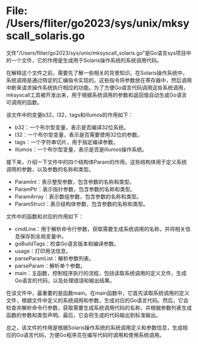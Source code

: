 # File: /Users/fliter/go2023/sys/unix/mksyscall_solaris.go

文件"/Users/fliter/go2023/sys/unix/mksyscall_solaris.go"是Go语言sys项目中的一个文件，它的作用是生成用于Solaris操作系统的系统调用代码。

在解释这个文件之前，需要先了解一些相关的背景知识。在Solaris操作系统中，系统调用是通过特定的汇编指令实现的。这些指令将参数放在寄存器中，然后调用中断来请求操作系统执行相应的功能。为了方便Go语言代码调用这些系统调用，mksyscall工具被开发出来，用于根据系统调用的参数和返回值自动生成Go语言可调用的函数。

该文件中的变量b32，l32，tags和illumos的作用如下：

- b32：一个布尔型变量，表示是否编译32位系统。
- l32：一个布尔型变量，表示是否需要使用32位的参数。
- tags：一个字符串切片，用于指定编译参数。
- illumos：一个布尔型变量，表示是否是illumos操作系统。

接下来，介绍一下文件中的四个结构体Param的作用。这些结构体用于定义系统调用的参数，以及参数的名称和类型。

- ParamInt：表示整型参数，包含参数的名称和类型。
- ParamPtr：表示指针参数，包含参数的名称和类型。
- ParamArray：表示数组参数，包含参数的名称和类型。
- ParamStruct：表示结构体参数，包含参数的名称和类型。

文件中的函数和对应的作用如下：

- cmdLine：用于解析命令行参数，获取需要生成系统调用的名称，并将相关信息保存到全局变量中。
- goBuildTags：检查Go语言版本和编译参数。
- usage：打印用法信息。
- parseParamList：解析参数列表。
- parseParam：解析单个参数。
- main：主函数，控制程序执行的流程，包括读取系统调用的定义文件，生成Go语言的代码，以及处理错误和输出结果。

在该文件中，最重要的是函数main。在main函数中，它首先读取系统调用的定义文件，根据文件中定义的系统调用和参数，生成对应的Go语言代码。然后，它会检查并解析命令行参数，获取需要生成系统调用代码的名称，并根据参数列表生成函数的参数和类型声明。最后，它会将生成的代码输出到标准输出。

总之，该文件的作用是根据Solaris操作系统的系统调用定义和参数信息，生成相应的Go语言代码，方便Go程序员在编写代码时调用和使用系统调用。

